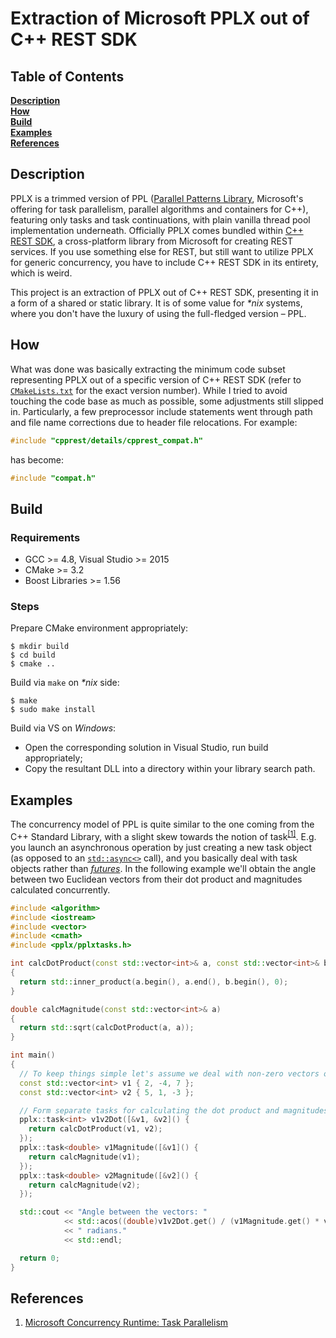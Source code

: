 # Extraction of Microsoft PPLX out of C++ REST SDK

## Table of Contents
**[Description](#description)**<br>
**[How](#how)**<br>
**[Build](#build)**<br>
**[Examples](#examples)**<br>
**[References](#references)**<br>

## Description

PPLX is a trimmed version of PPL ([Parallel Patterns Library](https://msdn.microsoft.com/en-us/library/dd492418.aspx), Microsoft's offering for task parallelism, parallel algorithms and containers for C++), featuring only tasks and task continuations, with plain vanilla thread pool implementation underneath. Officially PPLX comes bundled within [C++ REST SDK](https://github.com/Microsoft/cpprestsdk), a cross-platform library from Microsoft for creating REST services. If you use something else for REST, but still want to utilize PPLX for generic concurrency, you have to include C++ REST SDK in its entirety, which is weird.

This project is an extraction of PPLX out of C++ REST SDK, presenting it in a form of a shared or static library. It is of some value for *\*nix* systems, where you don't have the luxury of using the full-fledged version – PPL.

## How

What was done was basically extracting the minimum code subset representing PPLX out of a specific version of C++ REST SDK (refer to [``CMakeLists.txt``](./CMakeLists.txt) for the exact version number). While I tried to avoid touching the code base as much as possible, some adjustments still slipped in. Particularly, a few preprocessor include statements went through path and file name corrections due to header file relocations. For example:

```cpp
#include "cpprest/details/cpprest_compat.h"
```

has become:

```cpp
#include "compat.h"
```

## Build

### Requirements

* GCC >= 4.8, Visual Studio >= 2015
* CMake >= 3.2
* Boost Libraries >= 1.56

### Steps

Prepare CMake environment appropriately:

```commandline
$ mkdir build
$ cd build
$ cmake ..
```

Build via ``make`` on *\*nix* side:

```commandline
$ make
$ sudo make install
```

Build via VS on *Windows*:

* Open the corresponding solution in Visual Studio, run build appropriately;
* Copy the resultant DLL into a directory within your library search path.

## Examples

The concurrency model of PPL is quite similar to the one coming from the C++ Standard Library, with a slight skew towards the notion of task<sup>[[1]](#r1 "Microsoft Concurrency Runtime: Task Parallelism")</sup>. E.g. you launch an asynchronous operation by just creating a new task object (as opposed to an [`std::async<>`](https://en.cppreference.com/w/cpp/thread/async) call), and you basically deal with task objects rather than [*futures*](https://en.cppreference.com/w/cpp/thread/future). In the following example we'll obtain the angle between two Euclidean vectors from their dot product and magnitudes calculated concurrently.

```cpp
#include <algorithm>
#include <iostream>
#include <vector>
#include <cmath>
#include <pplx/pplxtasks.h>

int calcDotProduct(const std::vector<int>& a, const std::vector<int>& b)
{
  return std::inner_product(a.begin(), a.end(), b.begin(), 0);
}

double calcMagnitude(const std::vector<int>& a)
{
  return std::sqrt(calcDotProduct(a, a));
}

int main()
{
  // To keep things simple let's assume we deal with non-zero vectors only.
  const std::vector<int> v1 { 2, -4, 7 };
  const std::vector<int> v2 { 5, 1, -3 };

  // Form separate tasks for calculating the dot product and magnitudes.
  pplx::task<int> v1v2Dot([&v1, &v2]() {
    return calcDotProduct(v1, v2);
  });
  pplx::task<double> v1Magnitude([&v1]() {
    return calcMagnitude(v1);
  });
  pplx::task<double> v2Magnitude([&v2]() {
    return calcMagnitude(v2);
  });

  std::cout << "Angle between the vectors: "
            << std::acos((double)v1v2Dot.get() / (v1Magnitude.get() * v2Magnitude.get()))
            << " radians."
            << std::endl;

  return 0;
}
```

## References

1. <a name="r1">[Microsoft Concurrency Runtime: Task Parallelism](https://msdn.microsoft.com/en-us/library/dd492427.aspx)</a>